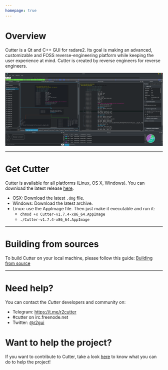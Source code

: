 ```yaml
---
homepage: true
---
```


# Overview

Cutter is a Qt and C++ GUI for radare2. Its goal is making an advanced, customizable and FOSS reverse-engineering platform while keeping the user experience at mind. Cutter is created by reverse engineers for reverse engineers.

<img src="images/screenshot.png" alt="Cutter screenshot">

---

# Get Cutter

Cutter is available for all platforms (Linux, OS X, Windows).
You can download the latest release [here](https://github.com/radareorg/cutter/releases).
 * OSX: Download the latest `.dmg` file.
 * Windows: Download the latest archive.
 * Linux: use the AppImage file. Then just make it executable and run it:
     * `chmod +x Cutter-v1.7.4-x86_64.AppImage`
     * `./Cutter-v1.7.4-x86_64.AppImage`

---

# Building from sources

To build Cutter on your local machine, please follow this guide: [Building from source](building.html)

---

# Need help?

You can contact the *Cutter* developers and community on:

- Telegram: https://t.me/r2cutter
- #cutter on irc.freenode.net
- Twitter: [@r2gui](https://twitter.com/r2gui)

# Want to help the project?

If you want to contribute to Cutter, take a look [here](https://github.com/radareorg/cutter/blob/master/CONTRIBUTING.md) to know what you can do to help the project!
